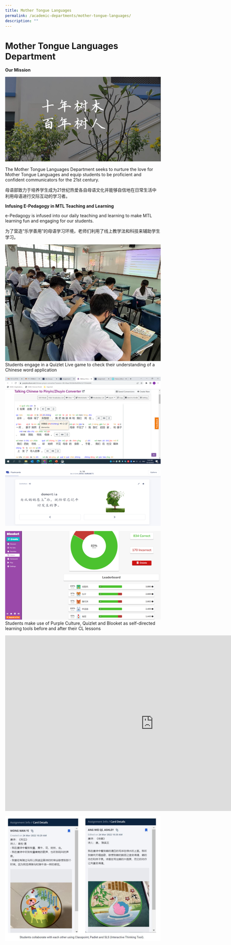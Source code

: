 ```yaml
---
title: Mother Tongue Languages
permalink: /academic-departments/mother-tongue-languages/
description: ""
---
```

# **Mother Tongue Languages Department**

**Our Mission**

![](/images/image001.jpg)

The Mother Tongue Languages Department seeks to nurture the love for Mother Tongue Languages and equip students to be proficient and confident communicators for the 21st century.&nbsp;

母语部致力于培养学生成为21世纪热爱各自母语文化并能够自信地在日常生活中利用母语进行交际互动的学习者。

**Infusing E-Pedagogy in MTL Teaching and Learning**

e-Pedagogy is infused into our daily teaching and learning to make MTL learning fun and engaging for our students.&nbsp;

为了营造“乐学善用”的母语学习环境，老师们利用了线上教学法和科技来辅助学生学习。

![](/images/Students%20engaged%20in%20a%20Quizlet.jpg)
Students engage in a Quizlet Live game to check their understanding of a Chinese word application

![](/images/image005.png)

![](/images/image007.png)

![](/images/image009.png)
Students make&nbsp;use of Purple Culture, Quizlet and Blooket as self-directed learning tools before and after their CL lessons

<iframe allowfullscreen="true" height="569" width="960" frameborder="0" src="https://docs.google.com/presentation/d/e/2PACX-1vSGGUIf9YosNuRoriomklmL1rMxrovaQYxgkuVns8gRpK1kBSW9J5upY5WbPx0WdmWlXxJI_TTXKWcb/embed?start=true&amp;loop=false&amp;delayms=5000"></iframe>


![](/images/mt.jpg)